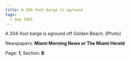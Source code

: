 ```yaml
---  
title: A 204-foot barge is aground  
tags:  
  - Sep 1965  
---  
```

  
A 204-foot barge is aground off Golden Beach. [Photo]  
  
Newspapers: **Miami Morning News or The Miami Herald**  
  
Page: **1**, Section: **B** 

